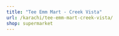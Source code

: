 ```yaml
---
title: "Tee Emm Mart - Creek Vista"
url: /karachi/tee-emm-mart-creek-vista/
shop: supermarket
---
```

